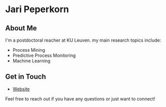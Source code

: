 # Jari Peperkorn

## About Me
I'm a postdoctoral reacher at KU Leuven. my main research topics include:

- Process Mining
- Predictive Process Monitoring
- Machine Learning
  
## Get in Touch
- [Website](https://jaripeeperkorn.github.io/)

Feel free to reach out if you have any questions or just want to connect!
